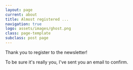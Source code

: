 ```yaml
---
layout: page
current: about
title: Almost registered ...
navigation: true
logo: assets/images/ghost.png
class: page-template
subclass: post page
---
```


Thank you to register to the newsletter!

To be sure it's really you, I've sent you an email to confirm.
